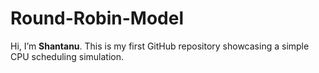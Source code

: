 # Round-Robin-Model
Hi, I’m **Shantanu**. This is my first GitHub repository showcasing a simple CPU scheduling simulation.
